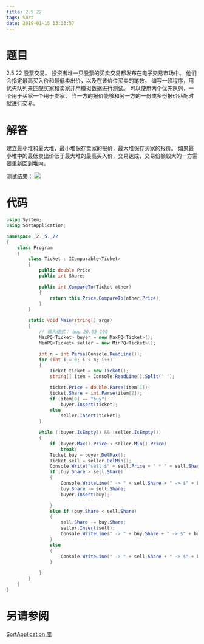 ```yaml
---
title: 2.5.22
tags: Sort
date: 2019-01-15 13:33:57
---
```


# 题目

2.5.22
股票交易。
投资者堆一只股票的买卖交易都发布在电子交易市场中。
他们会指定最高买入价和最低卖出价，以及在该价位买卖的笔数。
编写一段程序，用优先队列来匹配买家和卖家并用模拟数据进行测试。
可以使用两个优先队列，一个用于买家一个用于卖家，
当一方的报价能够和另一方的一份或多份报价匹配时就进行交易。

# 解答

建立最小堆和最大堆，最小堆保存卖家的报价，最大堆保存买家的报价。
如果最小堆中的最低卖出价低于最大堆的最高买入价，交易达成，交易份额较大的一方需要重新回到堆内。

测试结果：
![](./1.png)

# 代码

```csharp
using System;
using SortApplication;

namespace _2._5._22
{
    class Program
    {
        class Ticket : IComparable<Ticket>
        {
            public double Price;
            public int Share;

            public int CompareTo(Ticket other)
            {
                return this.Price.CompareTo(other.Price);
            }
        }

        static void Main(string[] args)
        {
            // 输入格式： buy 20.05 100
            MaxPQ<Ticket> buyer = new MaxPQ<Ticket>();
            MinPQ<Ticket> seller = new MinPQ<Ticket>();

            int n = int.Parse(Console.ReadLine());
            for (int i = 0; i < n; i++)
            {
                Ticket ticket = new Ticket();
                string[] item = Console.ReadLine().Split(' ');

                ticket.Price = double.Parse(item[1]);
                ticket.Share = int.Parse(item[2]);
                if (item[0] == "buy")
                    buyer.Insert(ticket);
                else
                    seller.Insert(ticket);
            }

            while (!buyer.IsEmpty() && !seller.IsEmpty())
            {
                if (buyer.Max().Price < seller.Min().Price)
                    break;
                Ticket buy = buyer.DelMax();
                Ticket sell = seller.DelMin();
                Console.Write("sell $" + sell.Price + " * " + sell.Share);
                if (buy.Share > sell.Share)
                {
                    Console.WriteLine(" -> " + sell.Share + " -> $" + buy.Price + " * " + buy.Share + " buy");
                    buy.Share -= sell.Share;
                    buyer.Insert(buy);

                }
                else if (buy.Share < sell.Share)
                {
                    sell.Share -= buy.Share;
                    seller.Insert(sell);
                    Console.WriteLine(" -> " + buy.Share + " -> $" + buy.Price + " * " + buy.Share + " buy");
                }
                else
                {
                    Console.WriteLine(" -> " + sell.Share + " -> $" + buy.Price + " * " + buy.Share + " buy");
                }

            }
        }
    }
}

```

# 另请参阅

[SortApplication 库](https://github.com/ikesnowy/Algorithms-4th-Edition-in-Csharp/tree/master/2%20Sorting/2.5/SortApplication)